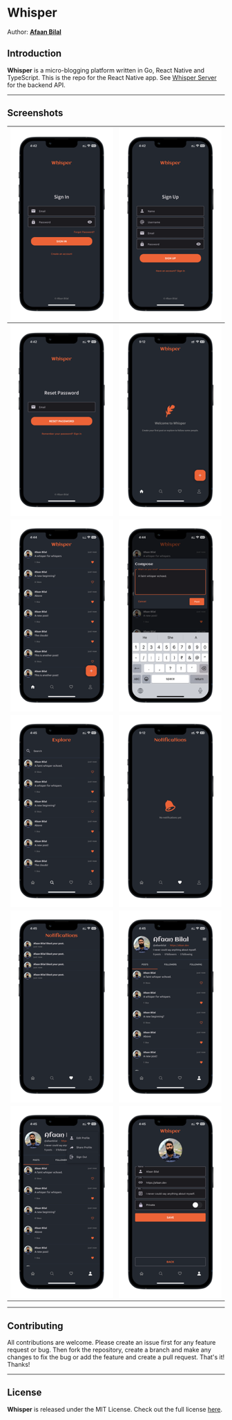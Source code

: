 Whisper
=======

Author: **[Afaan Bilal](https://afaan.dev)**

## Introduction
**Whisper** is a micro-blogging platform written in Go, React Native and TypeScript. This is the repo for the React Native app. See [Whisper Server](https://github.com/AfaanBilal/whisper) for the backend API.

---

## Screenshots

|        ![SignIn](/screenshots/1-SignIn.png)        |      ![SignUp](/screenshots/2-SignUp.png)       |
| :------------------------------------------------: | :---------------------------------------------: |
| ![ResetPassword](/screenshots/3-ResetPassword.png) |      ![Home](/screenshots/3.5-Welcome.png)      |
|          ![Home](/screenshots/4-Home.png)          |     ![Compose](/screenshots/5-Compose.png)      |
|       ![Explore](/screenshots/6-Explore.png)       | ![Compose](/screenshots/6.5-Notifications.png)  |
| ![Notifications](/screenshots/7-Notifications.png) |     ![Profile](/screenshots/8-Profile.png)      |
|          ![Menu](/screenshots/9-Menu.png)          | ![EditProfile](/screenshots/10-EditProfile.png) |

---

## Contributing
All contributions are welcome. Please create an issue first for any feature request
or bug. Then fork the repository, create a branch and make any changes to fix the bug
or add the feature and create a pull request. That's it!
Thanks!

---

## License
**Whisper** is released under the MIT License.
Check out the full license [here](LICENSE).
